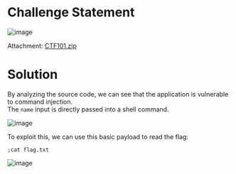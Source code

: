 # Challenge Statement 
![image](https://github.com/user-attachments/assets/5baa9328-b6fb-4c21-adbf-63dfdf06c446)

Attachment: [CTF101.zip](https://github.com/harishkannan05/SnykCTF-2024-Writeup/blob/main/Attachments/CTF101.zip)

# Solution
By analyzing the source code, we can see that the application is vulnerable to command injection. <br />
The `name` input is directly passed into a shell command. 

![image](https://github.com/user-attachments/assets/1695c2ba-d0a9-403b-9a01-eb46b196fbad)

To exploit this, we can use this basic payload to read the flag:
``` 
;cat flag.txt
```

![image](https://github.com/user-attachments/assets/9f90d40a-3a3e-4354-b9bf-6bf2ede84010)



